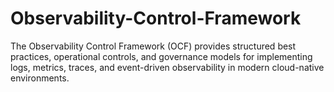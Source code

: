 # Observability-Control-Framework
The Observability Control Framework (OCF) provides structured best practices, operational controls, and governance models for implementing logs, metrics, traces, and event-driven observability in modern cloud-native environments.
